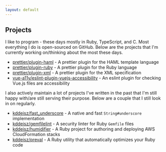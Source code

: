 ```yaml
---
layout: default
---
```


## Projects

I like to program - these days mostly in Ruby, TypeScript, and C. Most everything I do is open-sourced on GitHub. Below are the projects that I'm currently working on/thinking about the most these days.

* [prettier/plugin-haml](https://github.com/prettier/plugin-haml) - A prettier plugin for the HAML template language
* [prettier/plugin-ruby](https://github.com/prettier/plugin-ruby) - A prettier plugin for the Ruby language
* [prettier/plugin-xml](https://github.com/prettier/plugin-xml) - A prettier plugin for the XML specification
* [vue-a11y/eslint-plugin-vuejs-accessibility](https://github.com/vue-a11y/eslint-plugin-vuejs-accessibility) - An eslint plugin for checking Vue.js files are accessibility

I also actively maintain a lot of projects I've written in the past that I'm still happy with/are still serving their purpose. Below are a couple that I still look in on regularly.

* [kddeisz/fast_underscore](https://github.com/kddeisz/fast_underscore) - A native and fast `String#underscore` implementation
* [kddeisz/gemfilelint](https://github.com/kddeisz/gemfilelint) - A security linter for Ruby `Gemfile` files
* [kddeisz/humidifier](https://github.com/kddeisz/humidifier) - A Ruby project for authoring and deploying AWS CloudFormation stacks
* [kddeisz/preval](https://github.com/kddeisz/preval) - A Ruby utility that automatically optimizes your Ruby code
